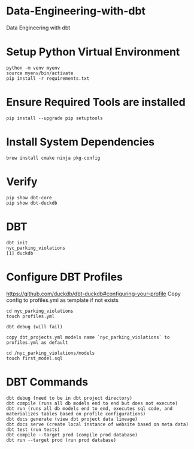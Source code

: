 # Data-Engineering-with-dbt
Data Engineering with dbt

# Setup Python Virtual Environment

    python -m venv myenv
    source myenv/bin/activate
    pip install -r requirements.txt

# Ensure Required Tools are installed

    pip install --upgrade pip setuptools

# Install System Dependencies

    brew install cmake ninja pkg-config


# Verify

    pip show dbt-core
    pip show dbt-duckdb

# DBT

    dbt init
    nyc_parking_violations
    [1] duckdb

# Configure DBT Profiles
 https://github.com/duckdb/dbt-duckdb#configuring-your-profile
 Copy config to profiles.yml as template if not exists 

    cd nyc_parking_violations 
    touch profiles.yml

    dbt debug (will fail)

    copy dbt_projects.yml models name `nyc_parking_violations` to profiles.yml as default

    cd /nyc_parking_violations/models
    touch first_model.sql

# DBT Commands
 
    dbt debug (need to be in dbt project directory)
    dbt compile (runs all db models end to end but does not execute)
    dbt run (runs all db models end to end, executes sql code, and materializes tables based on profile configurations)
    dbt docs generate (view dbt project data lineage)
    dbt docs serve (create local instance of website based on meta data)
    dbt test (run tests)
    dbt compile --target prod (compile prod database)
    dbt run --target prod (run prod database)